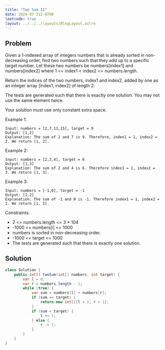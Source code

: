 ```yaml
---
title: "Two Sum II"
date: 2024-07-31Z-0700
leetcode: true
layout: ../../../layouts/BlogLayout.astro
---
```


## Problem

Given a 1-indexed array of integers numbers that is already sorted in non-decreasing order, find two numbers such that they add up to a specific target number. Let these two numbers be numbers[index1] and numbers[index2] where 1 <= index1 < index2 <= numbers.length.

Return the indices of the two numbers, index1 and index2, added by one as an integer array [index1, index2] of length 2.

The tests are generated such that there is exactly one solution. You may not use the same element twice.

Your solution must use only constant extra space.

Example 1:

```text
Input: numbers = [2,7,11,15], target = 9
Output: [1,2]
Explanation: The sum of 2 and 7 is 9. Therefore, index1 = 1, index2 = 2. We return [1, 2].
```

Example 2:

```text
Input: numbers = [2,3,4], target = 6
Output: [1,3]
Explanation: The sum of 2 and 4 is 6. Therefore index1 = 1, index2 = 3. We return [1, 3].
```

Example 3:

```text
Input: numbers = [-1,0], target = -1
Output: [1,2]
Explanation: The sum of -1 and 0 is -1. Therefore index1 = 1, index2 = 2. We return [1, 2].
```

Constraints:

- 2 <= numbers.length <= 3 \* 104
- -1000 <= numbers[i] <= 1000
- numbers is sorted in non-decreasing order.
- -1000 <= target <= 1000
- The tests are generated such that there is exactly one solution.

## Solution

```java
class Solution {
    public int[] twoSum(int[] numbers, int target) {
        var l = 0;
        var r = numbers.length - 1;
        while (true) {
            var sum = numbers[l] + numbers[r];
            if (sum == target) {
                return new int[]{l + 1, r + 1};
            }
            if (sum < target) {
                l += 1;
            } else {
                r -= 1;
            }
        }
    }
}
```

